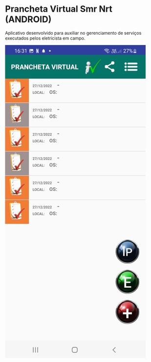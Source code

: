 # Prancheta Virtual Smr Nrt (ANDROID)
Aplicativo desenvolvido para auxiliar no gerenciamento de serviços executados pelos eletricista em campo.

<div>
   <img src="https://github.com/mhmatsumura/imagens/blob/7ec603f8548e50b6445881f320cea8f1a7aad9f8/pranchetaVirtual.gif" />
</div>


